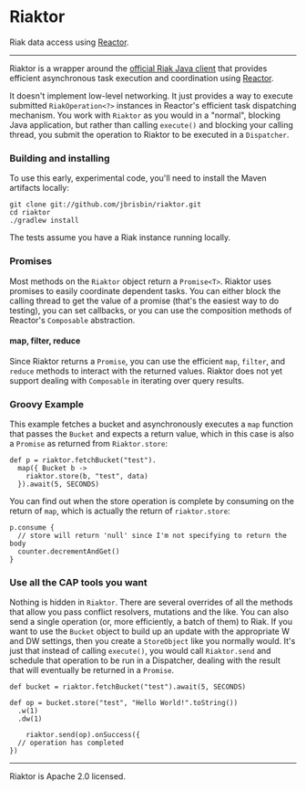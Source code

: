 # Riaktor
Riak data access using [Reactor](https://github.com/reactor/reactor/).

---

Riaktor is a wrapper around the [official Riak Java client](https://github.com/basho/riak-java-client) that provides efficient asynchronous task execution and coordination using [Reactor](https://github.com/reactor/reactor/).

It doesn't implement low-level networking. It just provides a way to execute submitted `RiakOperation<?>` instances in Reactor's efficient task dispatching mechanism. You work with `Riaktor` as you would in a "normal", blocking Java application, but rather than calling `execute()` and blocking your calling thread, you submit the operation to Riaktor to be executed in a `Dispatcher`.

### Building and installing

To use this early, experimental code, you'll need to install the Maven artifacts locally:

    git clone git://github.com/jbrisbin/riaktor.git
    cd riaktor
    ./gradlew install

The tests assume you have a Riak instance running locally.

### Promises

Most methods on the `Riaktor` object return a `Promise<T>`. Riaktor uses promises to easily coordinate dependent tasks. You can either block the calling thread to get the value of a promise (that's the easiest way to do testing), you can set callbacks, or you can use the composition methods of Reactor's `Composable` abstraction.

#### map, filter, reduce

Since Riaktor returns a `Promise`, you can use the efficient `map`, `filter`, and `reduce` methods to interact with the returned values. Riaktor does not yet support dealing with `Composable` in iterating over query results.

### Groovy Example

This example fetches a bucket and asynchronously executes a `map` function that passes the `Bucket` and expects a return value, which in this case is also a `Promise` as returned from `Riaktor.store`:

    def p = riaktor.fetchBucket("test").
      map({ Bucket b ->
        riaktor.store(b, "test", data)
      }).await(5, SECONDS)

You can find out when the store operation is complete by consuming on the return of `map`, which is actually the return of `riaktor.store`:

    p.consume {
      // store will return 'null' since I'm not specifying to return the body
      counter.decrementAndGet()
    }

### Use all the CAP tools you want

Nothing is hidden in `Riaktor`. There are several overrides of all the methods that allow you pass conflict resolvers, mutations and the like. You can also send a single operation (or, more efficiently, a batch of them) to Riak. If you want to use the `Bucket` object to build up an update with the appropriate W and DW settings, then you create a `StoreObject` like you normally would. It's just that instead of calling `execute()`, you would call `Riaktor.send` and schedule that operation to be run in a Dispatcher, dealing with the result that will eventually be returned in a `Promise`.

    def bucket = riaktor.fetchBucket("test").await(5, SECONDS)

    def op = bucket.store("test", "Hello World!".toString())
      .w(1)
      .dw(1)

		riaktor.send(op).onSuccess({
      // operation has completed
    })

---

Riaktor is Apache 2.0 licensed.